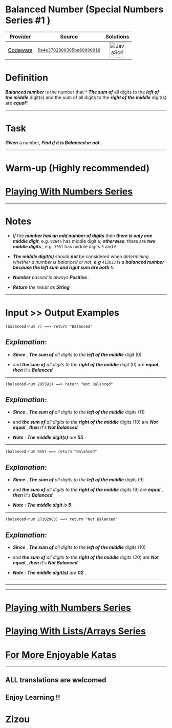 [_metadata_:generated]: - "true"

# Balanced Number (Special Numbers Series #1 ) 

<!-- INFO TABLE BEGIN -->

| Provider                                        | Source                                                                               | Solutions                                                                                                                                                    |
| :---------------------------------------------: | :----------------------------------------------------------------------------------: | :----------------------------------------------------------------------------------------------------------------------------------------------------------: |
| [Codewars](../../../docs/providers/Codewars.md) | [`5a4e3782880385ba68000018`](https://www.codewars.com/kata/5a4e3782880385ba68000018) | [<img src="https://res.cloudinary.com/rascaltwo/image/upload/v1631924076/javascript_ehszr7.svg" alt="JavaScript" title="JavaScript" width="50" />](solve.js) |

<!-- INFO TABLE END -->

# Definition

**_Balanced number_** is the number that * **_The sum of_** all digits to the **_left of the middle_** digit(s) and the sum of all digits to the **_right of the middle_** digit(s) are **_equal_***.

____

# Task

**_Given_** a number, **_Find if it is Balanced or not_** . 
____

# Warm-up (Highly recommended)

# [Playing With Numbers Series](https://www.codewars.com/collections/playing-with-numbers)
___

# Notes 

* *If* the **_number has an odd number of digits_**  then **_there is only one middle digit_**,  e.g.  `92645`  has middle digit `6`;  **_otherwise_**, there are **_two middle digits_** , e.g.  `1301`  has middle digits  `3`  and  `0` 

* **_The middle digit(s)_**  should  **_not_** be considered when *determining whether a number is balanced or not*, **_e.g_**  `413023`  is a **_balanced number because the left sum and right sum are both_**   `5`.

* **_Number_** *passed is always*  **_Positive_** .

* **_Return_** *the result as* **_String_**

___

# Input >> Output Examples

```
(balanced-num 7) ==> return "Balanced"
```

## **_Explanation_**:

* **_Since_** , **_The sum of_** *all digits to the* **_left of the middle_** digit (0) 

* and **_the sum of_** *all digits to the* **_right of the middle_** digit (0) are **_equal_**  , **_then_** *It's* **_Balanced_**
___

```
(balanced-num 295591) ==> return "Not Balanced"
```

## **_Explanation_**:

* **_Since_** , **_The sum of_** *all digits to the* **_left of the middle_** digits (11) 

* and **_the sum of_** *all digits to the* **_right of the middle_** digits (10) are **_Not equal_**  , **_then_** *It's* **_Not Balanced_** 

* **_Note_** : **_The middle digit(s)_**  *are* **_55_** . 

___
```
(balanced-num 959) ==> return "Balanced"
```

## **_Explanation_**:

* **_Since_** , **_The sum of_** *all digits to the* **_left of the middle_** digits (9) 

* and **_the sum of_** *all digits to the* **_right of the middle_** digits (9) are **_equal_**  , **_then_** *It's* **_Balanced_** 

* **_Note_** : **_The middle digit_**  *is* **_5_** . 
____

```
(balanced-num 27102983) ==> return "Not Balanced"
```

## **_Explanation_**:

* **_Since_** , **_The sum of_** *all digits to the* **_left of the middle_** digits (10) 

* and **_the sum of_** *all digits to the* **_right of the middle_** digits (20) are **_Not equal_**  , **_then_** *It's* **_Not Balanced_** 

* **_Note_** : **_The middle digit(s)_**  *are* **_02_** . 

___
___
___

# [Playing with Numbers Series](https://www.codewars.com/collections/playing-with-numbers)

# [Playing With Lists/Arrays Series](https://www.codewars.com/collections/playing-with-lists-slash-arrays)

# [For More Enjoyable Katas](http://www.codewars.com/users/MrZizoScream/authored)
___

## ALL translations are welcomed

## Enjoy Learning !!
# Zizou

